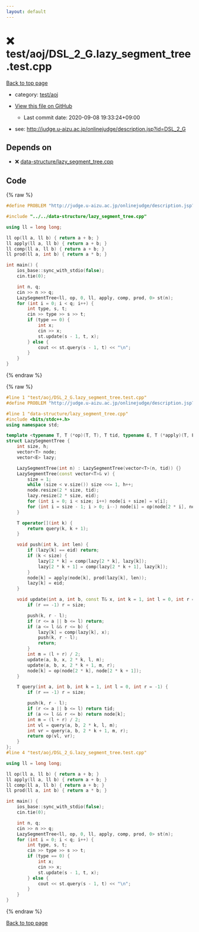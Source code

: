 ```yaml
---
layout: default
---
```


<!-- mathjax config similar to math.stackexchange -->
<script type="text/javascript" async
  src="https://cdnjs.cloudflare.com/ajax/libs/mathjax/2.7.5/MathJax.js?config=TeX-MML-AM_CHTML">
</script>
<script type="text/x-mathjax-config">
  MathJax.Hub.Config({
    TeX: { equationNumbers: { autoNumber: "AMS" }},
    tex2jax: {
      inlineMath: [ ['$','$'] ],
      processEscapes: true
    },
    "HTML-CSS": { matchFontHeight: false },
    displayAlign: "left",
    displayIndent: "2em"
  });
</script>

<script type="text/javascript" src="https://cdnjs.cloudflare.com/ajax/libs/jquery/3.4.1/jquery.min.js"></script>
<script src="https://cdn.jsdelivr.net/npm/jquery-balloon-js@1.1.2/jquery.balloon.min.js" integrity="sha256-ZEYs9VrgAeNuPvs15E39OsyOJaIkXEEt10fzxJ20+2I=" crossorigin="anonymous"></script>
<script type="text/javascript" src="../../../assets/js/copy-button.js"></script>
<link rel="stylesheet" href="../../../assets/css/copy-button.css" />


# :x: test/aoj/DSL_2_G.lazy_segment_tree.test.cpp

<a href="../../../index.html">Back to top page</a>

* category: <a href="../../../index.html#0d0c91c0cca30af9c1c9faef0cf04aa9">test/aoj</a>
* <a href="{{ site.github.repository_url }}/blob/master/test/aoj/DSL_2_G.lazy_segment_tree.test.cpp">View this file on GitHub</a>
    - Last commit date: 2020-09-08 19:33:24+09:00


* see: <a href="http://judge.u-aizu.ac.jp/onlinejudge/description.jsp?id=DSL_2_G">http://judge.u-aizu.ac.jp/onlinejudge/description.jsp?id=DSL_2_G</a>


## Depends on

* :x: <a href="../../../library/data-structure/lazy_segment_tree.cpp.html">data-structure/lazy_segment_tree.cpp</a>


## Code

<a id="unbundled"></a>
{% raw %}
```cpp
#define PROBLEM "http://judge.u-aizu.ac.jp/onlinejudge/description.jsp?id=DSL_2_G"

#include "../../data-structure/lazy_segment_tree.cpp"

using ll = long long;

ll op(ll a, ll b) { return a + b; }
ll apply(ll a, ll b) { return a + b; }
ll comp(ll a, ll b) { return a + b; }
ll prod(ll a, int b) { return a * b; }

int main() {
    ios_base::sync_with_stdio(false);
    cin.tie(0);

    int n, q;
    cin >> n >> q;
    LazySegmentTree<ll, op, 0, ll, apply, comp, prod, 0> st(n);
    for (int i = 0; i < q; i++) {
        int type, s, t;
        cin >> type >> s >> t;
        if (type == 0) {
            int x;
            cin >> x;
            st.update(s - 1, t, x);
        } else {
            cout << st.query(s - 1, t) << "\n";
        }
    }
}
```
{% endraw %}

<a id="bundled"></a>
{% raw %}
```cpp
#line 1 "test/aoj/DSL_2_G.lazy_segment_tree.test.cpp"
#define PROBLEM "http://judge.u-aizu.ac.jp/onlinejudge/description.jsp?id=DSL_2_G"

#line 1 "data-structure/lazy_segment_tree.cpp"
#include <bits/stdc++.h>
using namespace std;

template <typename T, T (*op)(T, T), T tid, typename E, T (*apply)(T, E), E (*comp)(E, E), E (*prod)(E, int), E eid>
struct LazySegmentTree {
    int size, h;
    vector<T> node;
    vector<E> lazy;

    LazySegmentTree(int n) : LazySegmentTree(vector<T>(n, tid)) {}
    LazySegmentTree(const vector<T>& v) {
        size = 1;
        while (size < v.size()) size <<= 1, h++;
        node.resize(2 * size, tid);
        lazy.resize(2 * size, eid);
        for (int i = 0; i < size; i++) node[i + size] = v[i];
        for (int i = size - 1; i > 0; i--) node[i] = op(node[2 * i], node[2 * i + 1]);
    }

    T operator[](int k) {
        return query(k, k + 1);
    }

    void push(int k, int len) {
        if (lazy[k] == eid) return;
        if (k < size) {
            lazy[2 * k] = comp(lazy[2 * k], lazy[k]);
            lazy[2 * k + 1] = comp(lazy[2 * k + 1], lazy[k]);
        }
        node[k] = apply(node[k], prod(lazy[k], len));
        lazy[k] = eid;
    }

    void update(int a, int b, const T& x, int k = 1, int l = 0, int r = -1) {
        if (r == -1) r = size;

        push(k, r - l);
        if (r <= a || b <= l) return;
        if (a <= l && r <= b) {
            lazy[k] = comp(lazy[k], x);
            push(k, r - l);
            return;
        }
        int m = (l + r) / 2;
        update(a, b, x, 2 * k, l, m);
        update(a, b, x, 2 * k + 1, m, r);
        node[k] = op(node[2 * k], node[2 * k + 1]);
    }

    T query(int a, int b, int k = 1, int l = 0, int r = -1) {
        if (r == -1) r = size;

        push(k, r - l);
        if (r <= a || b <= l) return tid;
        if (a <= l && r <= b) return node[k];
        int m = (l + r) / 2;
        int vl = query(a, b, 2 * k, l, m);
        int vr = query(a, b, 2 * k + 1, m, r);
        return op(vl, vr);
    }
};
#line 4 "test/aoj/DSL_2_G.lazy_segment_tree.test.cpp"

using ll = long long;

ll op(ll a, ll b) { return a + b; }
ll apply(ll a, ll b) { return a + b; }
ll comp(ll a, ll b) { return a + b; }
ll prod(ll a, int b) { return a * b; }

int main() {
    ios_base::sync_with_stdio(false);
    cin.tie(0);

    int n, q;
    cin >> n >> q;
    LazySegmentTree<ll, op, 0, ll, apply, comp, prod, 0> st(n);
    for (int i = 0; i < q; i++) {
        int type, s, t;
        cin >> type >> s >> t;
        if (type == 0) {
            int x;
            cin >> x;
            st.update(s - 1, t, x);
        } else {
            cout << st.query(s - 1, t) << "\n";
        }
    }
}

```
{% endraw %}

<a href="../../../index.html">Back to top page</a>

